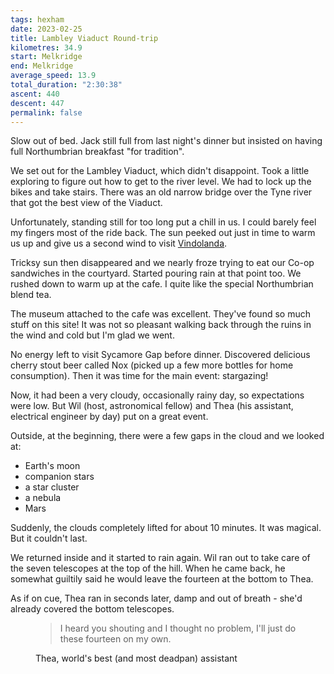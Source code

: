 ```yaml
---
tags: hexham
date: 2023-02-25
title: Lambley Viaduct Round-trip
kilometres: 34.9
start: Melkridge
end: Melkridge
average_speed: 13.9
total_duration: "2:30:38"
ascent: 440
descent: 447
permalink: false
---
```


Slow out of bed. Jack still full from last night's dinner but insisted on having full Northumbrian breakfast "for tradition".

We set out for the Lambley Viaduct, which didn't disappoint. Took a little exploring to figure out how to get to the river level. We had to lock up the bikes and take stairs. There was an old narrow bridge over the Tyne river that got the best view of the Viaduct.

Unfortunately, standing still for too long put a chill in us. I could barely feel my fingers most of the ride back. The sun peeked out just in time to warm us up and give us a second wind to visit [Vindolanda](https://www.vindolanda.com/roman-vindolanda-fort-museum).

Tricksy sun then disappeared and we nearly froze trying to eat our Co-op sandwiches in the courtyard. Started pouring rain at that point too. We rushed down to warm up at the cafe. I quite like the special Northumbrian blend tea.

The museum attached to the cafe was excellent. They've found so much stuff on this site! It was not so pleasant walking back through the ruins in the wind and cold but I'm glad we went.

No energy left to visit Sycamore Gap before dinner. Discovered delicious cherry stout beer called Nox (picked up a few more bottles for home consumption). Then it was time for the main event: stargazing!

Now, it had been a very cloudy, occasionally rainy day, so expectations were low. But Wil (host, astronomical fellow) and Thea (his assistant, electrical engineer by day) put on a great event.

Outside, at the beginning, there were a few gaps in the cloud and we looked at:

- Earth's moon
- companion stars
- a star cluster
- a nebula
- Mars

Suddenly, the clouds completely lifted for about 10 minutes. It was magical. But it couldn't last.

We returned inside and it started to rain again. Wil ran out to take care of the seven telescopes at the top of the hill. When he came back, he somewhat guiltily said he would leave the fourteen at the bottom to Thea.

As if on cue, Thea ran in seconds later, damp and out of breath - she'd already covered the bottom telescopes.

<figure>
<blockquote>
I heard you shouting and I thought no problem, I'll just do these fourteen on my own.
</blockquote>
<figcaption>Thea, world's best (and most deadpan) assistant</figcaption>
</figure>
